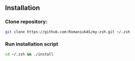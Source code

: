 ## Installation

### Clone repository:
```bash
git clone https://github.com:RomaniukAS/my-zsh.git ~/.zsh
```

### Run installation script
```bash
cd ~/.zsh && ./install
```
